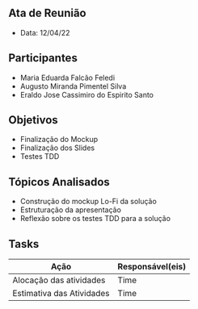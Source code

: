 ## Ata de Reunião
* Data: 12/04/22
## Participantes
  * Maria Eduarda Falcão Feledi
  * Augusto Miranda Pimentel Silva
  * Eraldo Jose Cassimiro do Espirito Santo
## Objetivos
* Finalização do Mockup
* Finalização dos Slides
* Testes TDD
## Tópicos Analisados
* Construção do mockup Lo-Fi da solução
* Estruturação da apresentação
* Reflexão sobre os testes TDD para a solução
## Tasks
| Ação | Responsável(eis) |
|----------|----------|
|    Alocação das atividades      | Time     |
|   Estimativa das Atividades      | Time     |
